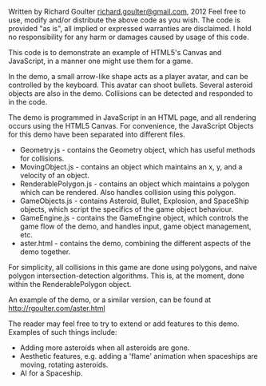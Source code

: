 Written by Richard Goulter <richard.goulter@gmail.com>, 2012
Feel free to use, modify and/or distribute the above code as you wish.
The code is provided "as is", all implied or expressed warranties are disclaimed. I hold no responsibility for any harm or damages caused by usage of this code.

This code is to demonstrate an example of HTML5's Canvas and JavaScript, in a manner one might use them for a game.

In the demo, a small arrow-like shape acts as a player avatar, and can be controlled by the keyboard. This avatar can shoot bullets. Several asteroid objects are also in the demo. Collisions can be detected and responded to in the code.

The demo is programmed in JavaScript in an HTML page, and all rendering occurs using the HTML5 Canvas.
For convenience, the JavaScript Objects for this demo have been separated into different files.
 * Geometry.js - contains the Geometry object, which has useful methods for collisions.
 * MovingObject.js - contains an object which maintains an x, y, and a velocity of an object.
 * RenderablePolygon.js - contains an object which maintains a polygon which can be rendered. Also handles collision using this polygon.
 * GameObjects.js - contains Asteroid, Bullet, Explosion, and SpaceShip objects, which script the specifics of the game object behaviour.
 * GameEngine.js - contains the GameEngine object, which controls the game flow of the demo, and handles input, game object management, etc.
 * aster.html - contains the demo, combining the different aspects of the demo together.

For simplicity, all collisions in this game are done using polygons, and naive polygon intersection-detection algorithms. This is, at the moment, done within the RenderablePolygon object.
 
An example of the demo, or a similar version, can be found at http://rgoulter.com/aster.html

The reader may feel free to try to extend or add features to this demo. Examples of such things include:
 * Adding more asteroids when all asteroids are gone.
 * Aesthetic features, e.g. adding a 'flame' animation when spaceships are moving, rotating asteroids.
 * AI for a Spaceship.
